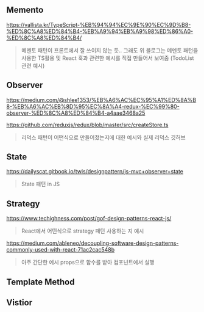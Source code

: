 ## Memento

https://vallista.kr/TypeScript-%EB%94%94%EC%9E%90%EC%9D%B8-%ED%8C%A8%ED%84%B4-%EB%A9%94%EB%A9%98%ED%86%A0-%ED%8C%A8%ED%84%B4/

> 메멘토 패턴이 프론트에서 잘 쓰이지 않는 듯.. 그래도 위 블로그는 메멘토 패턴을 사용한 TS활용 및 React 훅과 관련한 예시를 직접 만들어서 보여줌 (TodoList 관련 예시)

## Observer

https://medium.com/@shlee1353/%EB%A6%AC%EC%95%A1%ED%8A%B8-%EB%A6%AC%EB%8D%95%EC%8A%A4-redux-%EC%99%80-observer-%ED%8C%A8%ED%84%B4-a4aae3468a25

https://github.com/reduxjs/redux/blob/master/src/createStore.ts

> 리덕스 패턴이 어떤식으로 만들어졌는지에 대한 예시와 실제 리덕스 깃허브

## State

https://dailyscat.gitbook.io/twis/designpattern/js-mvc+observer+state

> State 패턴 in JS

## Strategy

https://www.techighness.com/post/gof-design-patterns-react-js/

> React에서 어떤식으로 strategy 패턴 사용하는 지 예시

https://medium.com/ableneo/decoupling-software-design-patterns-commonly-used-with-react-71ac2cac548b

> 아주 간단한 예시 props으로 함수를 받아 컴포넌트에서 실행

## Template Method

## Vistior
